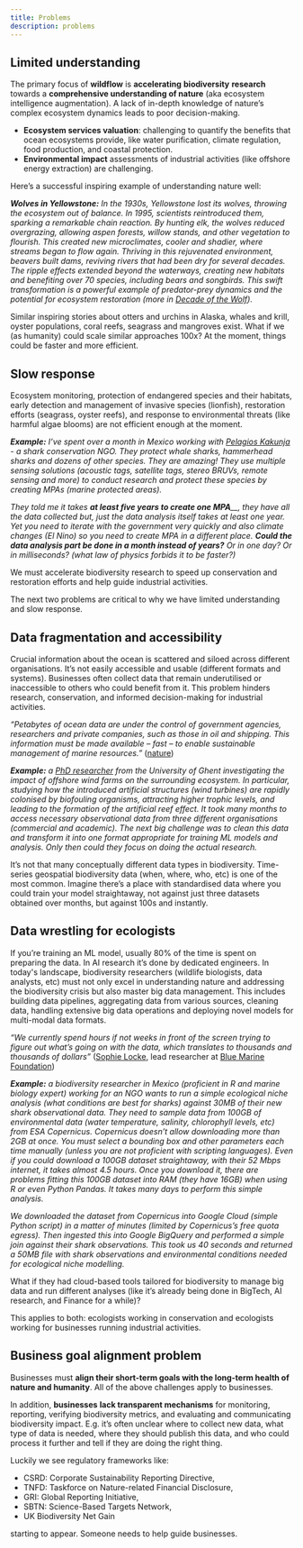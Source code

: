 ```yaml
---
title: Problems
description: problems
---
```


## Limited understanding

The primary focus of **wildflow** is **accelerating** **biodiversity** **research** towards a **comprehensive understanding of nature** (aka ecosystem intelligence augmentation). A lack of in-depth knowledge of nature’s complex ecosystem dynamics leads to poor decision-making.

- **Ecosystem services valuation**: challenging to quantify the benefits that ocean ecosystems provide, like water purification, climate regulation, food production, and coastal protection.
- **Environmental impact** assessments of industrial activities (like offshore energy extraction) are challenging.

Here’s a successful inspiring example of understanding nature well:

_**Wolves in Yellowstone:**_ _In the 1930s, Yellowstone lost its wolves, throwing the ecosystem out of balance. In 1995, scientists reintroduced them, sparking a remarkable chain reaction. By hunting elk, the wolves reduced overgrazing, allowing aspen forests, willow stands, and other vegetation to flourish. This created new microclimates, cooler and shadier, where streams began to flow again. Thriving in this rejuvenated environment, beavers built dams, reviving rivers that had been dry for several decades. The ripple effects extended beyond the waterways, creating new habitats and benefiting over 70 species, including bears and songbirds. This swift transformation is a powerful example of predator-prey dynamics and the potential for ecosystem restoration (more in_ [_Decade of the Wolf_](https://www.goodreads.com/en/book/show/284457)_)._

Similar inspiring stories about otters and urchins in Alaska, whales and krill, oyster populations, coral reefs, seagrass and mangroves exist. What if we (as humanity) could scale similar approaches 100x? At the moment, things could be faster and more efficient.

## Slow response

Ecosystem monitoring, protection of endangered species and their habitats, early detection and management of invasive species (lionfish), restoration efforts (seagrass, oyster reefs), and response to environmental threats (like harmful algae blooms) are not efficient enough at the moment.

_**Example:**_ _I’ve spent over a month in Mexico working with_ [_Pelagios Kakunja_](https://www.pelagioskakunja.org/) _- a shark conservation NGO. They protect whale sharks, hammerhead sharks and dozens of other species. They are amazing! They use multiple sensing solutions (acoustic tags, satellite tags, stereo BRUVs, remote sensing and more) to conduct research and protect these species by creating MPAs (marine protected areas)._

_They told me it takes_ _**at least five years to create one MPA**\_\_, they have all the data collected but, just the data analysis itself takes at least one year. Yet you need to iterate with the government very quickly and also climate changes (El Nino) so you need to create MPA in a different place._ _**Could the data analysis part be done in a month instead of years?**_ _Or in one day? Or in milliseconds? (what law of physics forbids it to be faster?)_

We must accelerate biodiversity research to speed up conservation and restoration efforts and help guide industrial activities.

The next two problems are critical to why we have limited understanding and slow response.

## Data fragmentation and accessibility

Crucial information about the ocean is scattered and siloed across different organisations. It’s not easily accessible and usable (different formats and systems). Businesses often collect data that remain underutilised or inaccessible to others who could benefit from it. This problem hinders research, conservation, and informed decision-making for industrial activities.

_“Petabytes of ocean data are under the control of government agencies, researchers and private companies, such as those in oil and shipping. This information must be made available – fast – to enable sustainable management of marine resources.”_ ([nature](https://www.nature.com/articles/d41586-020-01668-z))

_**Example:**_ _a_ [_PhD researcher_](https://www.dropbox.com/scl/fi/6s3tsdcw7eougu6ck8zvb/Mirta-Zupan-PhD-Thesis-Updated-Version.pdf?rlkey=snzs8qo28kb5xa15vxct56uv9&e=1&dl=0) _from the University of Ghent investigating the impact of offshore wind farms on the surrounding ecosystem. In particular, studying how the introduced artificial structures (wind turbines) are rapidly colonised by biofouling organisms, attracting higher trophic levels, and leading to the formation of the artificial reef effect. It took many months to access necessary observational data from three different organisations (commercial and academic). The next big challenge was to clean this data and transform it into one format appropriate for training ML models and analysis. Only then could they focus on doing the actual research._

It’s not that many conceptually different data types in biodiversity. Time-series geospatial biodiversity data (when, where, who, etc) is one of the most common. Imagine there’s a place with standardised data where you could train your model straightaway, not against just three datasets obtained over months, but against 100s and instantly.

## Data wrestling for ecologists

If you’re training an ML model, usually 80% of the time is spent on preparing the data. In AI research it’s done by dedicated engineers. In today's landscape, biodiversity researchers (wildlife biologists, data analysts, etc) must not only excel in understanding nature and addressing the biodiversity crisis but also master big data management. This includes building data pipelines, aggregating data from various sources, cleaning data, handling extensive big data operations and deploying novel models for multi-modal data formats.

_“We currently spend hours if not weeks in front of the screen trying to figure out what’s going on with the data, which translates to thousands and thousands of dollars”_ ([Sophie Locke](https://www.linkedin.com/in/sophielocke), lead researcher at [Blue Marine Foundation](https://www.bluemarinefoundation.com/))

_**Example:**_ _a biodiversity researcher in Mexico (proficient in R and marine biology expert) working for an NGO wants to run a simple ecological niche analysis (what conditions are best for sharks) against 30MB of their new shark observational data. They need to sample data from 100GB of environmental data (water temperature, salinity, chlorophyll levels, etc) from ESA Copernicus. Copernicus doesn’t allow downloading more than 2GB at once. You must select a bounding box and other parameters each time manually (unless you are not proficient with scripting languages). Even if you could download a 100GB dataset straightaway, with their 52 Mbps internet, it takes almost 4.5 hours. Once you download it, there are problems fitting this 100GB dataset into RAM (they have 16GB) when using R or even Python Pandas. It takes many days to perform this simple analysis._

_We downloaded the dataset from Copernicus into Google Cloud (simple Python script) in a matter of minutes (limited by Copernicus’s free quota egress). Then ingested this into Google BigQuery and performed a simple join against their shark observations. This took us 40 seconds and returned a 50MB file with shark observations and environmental conditions needed for ecological niche modelling._

What if they had cloud-based tools tailored for biodiversity to manage big data and run different analyses (like it’s already being done in BigTech, AI research, and Finance for a while)?

This applies to both: ecologists working in conservation and ecologists working for businesses running industrial activities.

## Business goal alignment problem

Businesses must **align their short-term goals with the long-term health of nature and humanity**. All of the above challenges apply to businesses.

In addition, **businesses** **lack transparent mechanisms** for monitoring, reporting, verifying biodiversity metrics, and evaluating and communicating biodiversity impact. E.g. it’s often unclear where to collect new data, what type of data is needed, where they should publish this data, and who could process it further and tell if they are doing the right thing.

Luckily we see regulatory frameworks like:

- CSRD: Corporate Sustainability Reporting Directive,
- TNFD: Taskforce on Nature-related Financial Disclosure,
- GRI: Global Reporting Initiative,
- SBTN: Science-Based Targets Network,
- UK Biodiversity Net Gain

starting to appear. Someone needs to help guide businesses.
